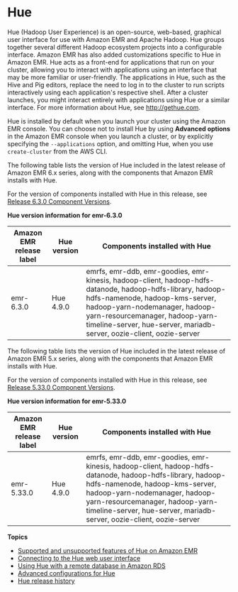 # Hue<a name="emr-hue"></a>

Hue \(Hadoop User Experience\) is an open\-source, web\-based, graphical user interface for use with Amazon EMR and Apache Hadoop\. Hue groups together several different Hadoop ecosystem projects into a configurable interface\. Amazon EMR has also added customizations specific to Hue in Amazon EMR\. Hue acts as a front\-end for applications that run on your cluster, allowing you to interact with applications using an interface that may be more familiar or user\-friendly\. The applications in Hue, such as the Hive and Pig editors, replace the need to log in to the cluster to run scripts interactively using each application's respective shell\. After a cluster launches, you might interact entirely with applications using Hue or a similar interface\. For more information about Hue, see [http://gethue\.com](http://gethue.com)\.

Hue is installed by default when you launch your cluster using the Amazon EMR console\. You can choose not to install Hue by using **Advanced options** in the Amazon EMR console when you launch a cluster, or by explicitly specifying the `--applications` option, and omitting Hue, when you use `create-cluster` from the AWS CLI\.

The following table lists the version of Hue included in the latest release of Amazon EMR 6\.x series, along with the components that Amazon EMR installs with Hue\.

For the version of components installed with Hue in this release, see [Release 6\.3\.0 Component Versions](emr-release-6x.md#emr-630-release)\.


**Hue version information for emr\-6\.3\.0**  

| Amazon EMR release label | Hue version | Components installed with Hue | 
| --- | --- | --- | 
| emr\-6\.3\.0 | Hue 4\.9\.0 | emrfs, emr\-ddb, emr\-goodies, emr\-kinesis, hadoop\-client, hadoop\-hdfs\-datanode, hadoop\-hdfs\-library, hadoop\-hdfs\-namenode, hadoop\-kms\-server, hadoop\-yarn\-nodemanager, hadoop\-yarn\-resourcemanager, hadoop\-yarn\-timeline\-server, hue\-server, mariadb\-server, oozie\-client, oozie\-server | 

The following table lists the version of Hue included in the latest release of Amazon EMR 5\.x series, along with the components that Amazon EMR installs with Hue\.

For the version of components installed with Hue in this release, see [Release 5\.33\.0 Component Versions](emr-release-5x.md#emr-5330-release)\.


**Hue version information for emr\-5\.33\.0**  

| Amazon EMR release label | Hue version | Components installed with Hue | 
| --- | --- | --- | 
| emr\-5\.33\.0 | Hue 4\.9\.0 | emrfs, emr\-ddb, emr\-goodies, emr\-kinesis, hadoop\-client, hadoop\-hdfs\-datanode, hadoop\-hdfs\-library, hadoop\-hdfs\-namenode, hadoop\-kms\-server, hadoop\-yarn\-nodemanager, hadoop\-yarn\-resourcemanager, hadoop\-yarn\-timeline\-server, hue\-server, mariadb\-server, oozie\-client, oozie\-server | 

**Topics**
+ [Supported and unsupported features of Hue on Amazon EMR](emr-hue-supported-features.md)
+ [Connecting to the Hue web user interface](accessing-hue.md)
+ [Using Hue with a remote database in Amazon RDS](hue-rds.md)
+ [Advanced configurations for Hue](advanced-configurations.md)
+ [Hue release history](Hue-release-history.md)